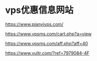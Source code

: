 # vps优惠信息网站

https://www.pianyivps.com/

https://www.vpsms.com/cart.php?a=view

https://www.vpsms.com/aff.php?aff=40

https://www.vultr.com/?ref=7979084-4F